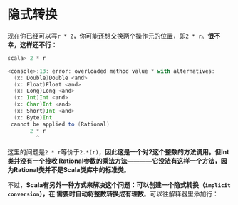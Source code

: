 隐式转换
================================================================================
现在你已经可以写`r * 2`，你可能还想交换两个操作元的位置，即`2 * r`。**很不幸，这样还不行**：
```scala
scala> 2 * r

<console>:13: error: overloaded method value * with alternatives:
  (x: Double)Double <and>
  (x: Float)Float <and>
  (x: Long)Long <and>
  (x: Int)Int <and>
  (x: Char)Int <and>
  (x: Short)Int <and>
  (x: Byte)Int
 cannot be applied to (Rational)
       2 * r
         ^
```
这里的问题是`2 * r`等价于`2.*(r)`，**因此这是一个对2这个整数的方法调用。但Int类并没有一个接收
Rational参数的乘法方法————它没法有这样一个方法，因为Rational类并不是Scala类库中的标准类**。

不过，**Scala有另外一种方式来解决这个问题：可以创建一个隐式转换（`implicit conversion`），在
需要时自动将整数转换成有理数**。可以往解释器里添加行：


